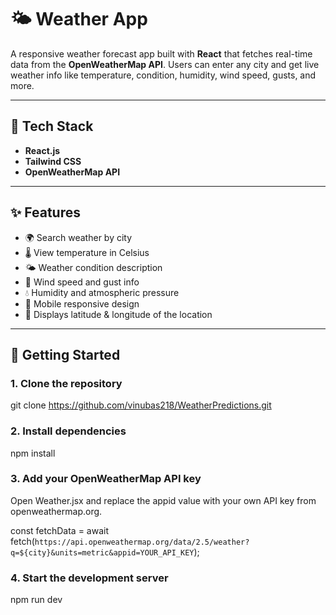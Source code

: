 # 🌤️ Weather App

A responsive weather forecast app built with **React** that fetches real-time data from the **OpenWeatherMap API**. Users can enter any city and get live weather info like temperature, condition, humidity, wind speed, gusts, and more.

---

## 🔧 Tech Stack

- **React.js**
- **Tailwind CSS**
- **OpenWeatherMap API**

---

## ✨ Features

- 🌍 Search weather by city
- 🌡️ View temperature in Celsius
- 🌤️ Weather condition description
- 💨 Wind speed and gust info
- 💧 Humidity and atmospheric pressure
- 📱 Mobile responsive design
- 📌 Displays latitude & longitude of the location

---

## 🚀 Getting Started

### 1. Clone the repository

git clone https://github.com/vinubas218/WeatherPredictions.git

### 2.  Install dependencies

npm install

### 3. Add your OpenWeatherMap API key

Open Weather.jsx and replace the appid value with your own API key from openweathermap.org.

const fetchData = await fetch(`https://api.openweathermap.org/data/2.5/weather?q=${city}&units=metric&appid=YOUR_API_KEY`);

### 4. Start the development server

npm run dev
